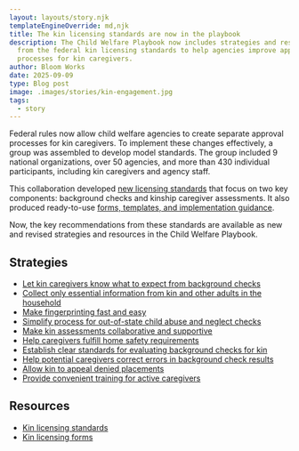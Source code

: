 ```yaml
---
layout: layouts/story.njk
templateEngineOverride: md,njk
title: The kin licensing standards are now in the playbook
description: The Child Welfare Playbook now includes strategies and resources
  from the federal kin licensing standards to help agencies improve approval
  processes for kin caregivers.
author: Bloom Works
date: 2025-09-09
type: Blog post
image: .images/stories/kin-engagement.jpg
tags:
  - story
---
```

Federal rules now allow child welfare agencies to create separate approval processes for kin caregivers. To implement these changes effectively, a group was assembled to develop model standards. The group included 9 national organizations, over 50 agencies, and more than 430 individual participants, including kin caregivers and agency staff. 

This collaboration developed [new licensing standards](https://www.grandfamilies.org/Portals/0/Kin-Specific_Foster_Home_Approval_Standards_2025.pdf) that focus on two key components: background checks and kinship caregiver assessments. It also produced ready-to-use [forms, templates, and implementation guidance](https://www.grandfamilies.org/Resources/Kin-Specific-Licensing-Standards-Sample-Forms).

Now, the key recommendations from these standards are available as new and revised strategies and resources in the Child Welfare Playbook.

## Strategies

* [Let kin caregivers know what to expect from background checks](/strategies/let-kin-caregivers-know-what-to-expect-from-background-checks/)
* [Collect only essential information from kin and other adults in the household](/strategies/collect-only-essential-information-from-kin-and-other-adults-in-household/)
* [Make fingerprinting fast and easy](/strategies/make-fingerprinting-fast-and-easy/)
* [Simplify process for out-of-state child abuse and neglect checks](/strategies/streamline-out-of-state-child-abuse-and-neglect-checks/)
* [Make kin assessments collaborative and supportive ](/strategies/make-kin-assessments-collaborative-and-supportive/)
* [Help caregivers fulfill home safety requirements ](/strategies/provide-safety-inspection-support/)
* [Establish clear standards for evaluating background checks for kin](/strategies/establish-clear-standards-for-evaluating-background-checks/)
* [Help potential caregivers correct errors in background check results](/strategies/help-potential-caregivers-correct-errors-in-background-check-results/)
* [Allow kin to appeal denied placements](/strategies/allow-kin-to-appeal-denied-placements/)
* [Provide convenient training for active caregivers](/strategies/provide-convenient-training-events-for-license-renewals/)

## Resources

* [Kin licensing standards](https://www.grandfamilies.org/Portals/0/Kin-Specific_Foster_Home_Approval_Standards_2025.pdf)
* [Kin licensing forms ](https://www.grandfamilies.org/Resources/Kin-Specific-Licensing-Standards-Sample-Forms)
